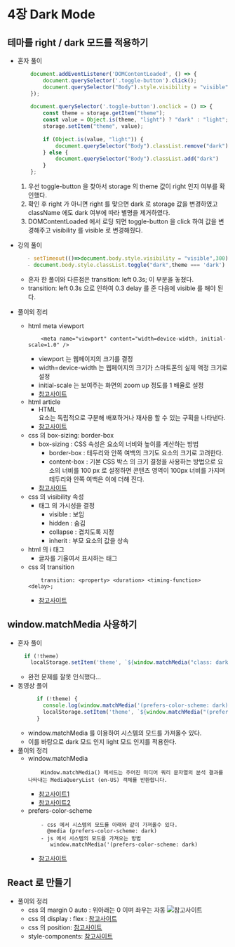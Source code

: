 # 4장 Dark Mode
## 테마를 right / dark 모드를 적용하기 
- 혼자 풀이
    ```javascript
        document.addEventListener('DOMContentLoaded', () => {
            document.querySelector('.toggle-button').click();
            document.querySelector("Body").style.visibility = "visible";
        });
        
        document.querySelector('.toggle-button').onclick = () => {
            const theme = storage.getItem("theme");
            const value = Object.is(theme, "light") ? "dark" : "light";
            storage.setItem("theme", value);
        
            if (Object.is(value, "light")) {
                document.querySelector("Body").classList.remove("dark")
            } else {
                document.querySelector("Body").classList.add("dark")
            }
        };
    ```
    1. 우선 toggle-button 을 찾아서 storage 의 theme 값이 right 인지 여부를 확인했다.
    2. 확인 후 right 가 아니면 right 를 맞으면 dark 로 storage 값을 변경하였고 className 에도 dark 여부에 따라 별명을 제거하였다.
    3. DOMContentLoaded 에서 로딩 되면 toggle-button 을 click 하여 값을 변경해주고 visibility 를 visible 로 변경해줬다.
- 강의 풀이
  ```javascript
     - setTimeout(()=>document.body.style.visibility = "visible",300);
     - document.body.style.classList.toggle("dark",theme === 'dark')
  ```
  - 혼자 한 풀이와 다른점은 transition: left 0.3s; 이 부분을 놓쳤다.
  - transition: left 0.3s 으로 인하여 0.3 delay 를 준 다음에 visible 를 해야 된다.
    
- 풀이외 정리
    - html meta viewport 
        ```text
            <meta name="viewport" content="width=device-width, initial-scale=1.0" />
        ```
        - viewport 는 웹페이지의 크기를 결정
        - width=device-width 는 웹페이지의 크기가 스마트폰의 실제 액정 크기로 설정
        - initial-scale 는 보여주는 화면의 zoom up 정도를 1 배율로 설정
        - [참고사이트]("https://dreamaz.tistory.com/364")
    - html article
        - HTML <article> 요소는 독립적으로 구분해 배포하거나 재사용 할 수 있는 구획을 나타낸다.
        - [참고사이트]("https://developer.mozilla.org/ko/docs/Web/HTML/Element/article")
    - css 의 box-sizing: border-box
        - box-sizing : CSS 속성은 요소의 너비와 높이를 계산하는 방법
            - border-box : 테두리와 안쪽 여백의 크기도 요소의 크기로 고려한다.
            - content-box : 기본 CSS 박스 의 크기 결정을 사용하는 방법으로 요소의 너비를 100 px 로 설정하면 콘텐츠 영역이 100px 너비를 가지며 테두리와 안쪽 여백은 이에 더해 진다.
        - [참고사이트]("https://developer.mozilla.org/ko/docs/Web/CSS/box-sizing")
    - css 의 visibility 속성
        - 태그 의 가시성을 결정 
            - visible : 보임
            - hidden : 숨김
            - collapse : 겹치도록 지정 
            - inherit : 부모 요소의 값을 상속
    - html 의 i 태그
        - 글자를 기율여서 표시하는 태그
    - css 의 transition
        ```text
            transition: <property> <duration> <timing-function> <delay>;
        ``` 
        - [참고사이트]("https://developer.mozilla.org/ko/docs/Web/CSS/CSS_Transitions/Using_CSS_transitions")
    
## window.matchMedia 사용하기
- 혼자 풀이
    ```javascript
      if (!theme)
        localStorage.setItem('theme', `${window.matchMedia("class: dark").matches ? "dark" : 'light'}`);
    ```
    - 완전 문제를 잘못 인식했다...
- 동영상 풀이
    ```javascript
          if (!theme) {
            console.log(window.matchMedia('(prefers-color-scheme: dark)').matches);
            localStorage.setItem('theme', `${window.matchMedia("(prefers-scheme: dark)").matches ? "dark" : 'light'}`);
          }
    ```
    - window.matchMedia 를 이용하여 시스템의 모드를 가져올수 있다. 
    - 이를 바탕으로 dark 모드 인지 light 모드 인지를 적용한다.
- 풀이외 정리
    - window.matchMedia 
        ```text
            Window.matchMedia() 메서드는 주어진 미디어 쿼리 문자열의 분석 결과를 나타내는 MediaQueryList (en-US) 객체를 반환합니다.
        ```
        - [참고사이트1]("https://developer.mozilla.org/ko/docs/Web/API/Window/matchMedia")
        - [참고사이트2]("https://eunsukim.me/posts/how-to-use-media-query-with-javascript-matchmedia")
    - prefers-color-scheme
        ```text
            - css 에서 시스템의 모드를 아래와 같이 가져올수 있다.
              @media (prefers-color-scheme: dark)
            - js 에서 시스템의 모드를 가져오는 방법
               window.matchMedia('(prefers-color-scheme: dark)
        ```
        - [참고사이트]("https://velog.io/@yijaee/%EB%8B%A4%ED%81%AC%EB%AA%A8%EB%93%9C-%EA%B5%AC%ED%98%84%ED%95%98%EA%B8%B0")

## React 로 만들기
- 풀이외 정리
    - css 의 margin 0 auto : 위아래는 0 이며 좌우는 자동 ![참고사이트]("https://hansolcha.tistory.com/4")
    - css 의 display : flex : [참고사이트]("https://studiomeal.com/archives/197")
    - css 의 position: [참고사이트]("https://www.zerocho.com/category/CSS/post/5864f3b59f1dc000182d3ea1")
    - style-components: [참고사이트]("https://react.vlpt.us/styling/03-styled-components.html")